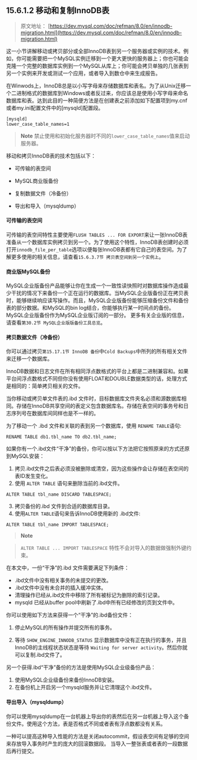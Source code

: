 ## 15.6.1.2 移动和复制InnoDB表

> 原文地址： [https://dev.mysql.com/doc/refman/8.0/en/innodb-migration.html](https://dev.mysql.com/doc/refman/8.0/en/innodb-migration.html)

这一小节讲解移动或拷贝部分或全部InnoDB表到另一个服务器或实例的技术。例如，你可能需要把一个MySQL实例迁移到一个更大更快的服务器上；你也可能会克隆一个完整的数据库实例到一个MySQL从库上；你可能会拷贝单独的几张表到另一个实例来开发或测试一个应用，或者导入到数仓中来生成报告。

在Winwods上，InnoDB总是以小写字母来存储数据库和表名。为了从Unix迁移一个二进制格式的数据库到Windows或者反过来，你应该总是使用小写字母来命名数据库和表。达到此目的一种简便方法是在创建表之前添加如下配置项到my.cnf或者my.ini配置文件中的[mysqld]配置段。

```
[mysqld]
lower_case_table_names=1
```
> **Note**
> 禁止使用和初始化服务器时不同的`lower_case_table_names`值来启动服务器。

移动和拷贝InnoDB表的技术包括以下：

- 可传输的表空间

- MySQL商业版备份

- 复制数据文件（冷备份）

- 导出和导入（mysqldump）

#### 可传输的表空间

可传输的表空间特性主要使用`FLUSH TABLES ... FOR EXPORT`来让一张InnoDB表准备从一个数据库实例拷贝到另一个。为了使用这个特性，InnoDB表创建时必须打开`innodb_file_per_table`选项以便每张InnoDB表都有它自己的表空间。为了解更多使用的相关信息，请查看`15.6.3.7节 拷贝表空间到另一个实例上`。

#### 商业版MySQL备份

MySQL企业版备份产品能够让你在生成一个一致性读快照时对数据库操作造成最少干扰的情况下来备份一个正在运行的数据库。当MySQL企业版备份正在拷贝表时，能够继续响应读写操作。而且，MySQL企业版备份能够压缩备份文件和备份表的部分数据。和MySQL的bin log结合，你能够执行某一时间点的备份。MySQL企业版备份作为MySQL企业版订阅的一部分。
更多有关企业版的信息，请查看`第30.2节 MySQL企业版版备份工具总览`。

#### 拷贝数据文件（冷备份）

你可以通过拷贝`第15.17.1节 InnoDB 备份`中`Cold Backups`中所列的所有相关文件来迁移一个数据库。

InnoDB数据和日志文件在所有相同浮点数格式的平台上都是二进制兼容和。如果平台间浮点数格式不同但你没有使用FLOAT和DOUBLE数据类型的话，处理方式是相同的：简单拷贝相关的文件。

当你移动或拷贝单文件表的.ibd 文件时，目标数据库文件夹名必须和源数据库相同。存储在InnoDB共享空间的表定义包含数据库名。存储在表空间的事务号和日志序列号在数据库间同样也是不一样的。

为了移动一个 .ibd 文件和关联的表到另一个数据库，使用 `RENAME TABLE`语句:
```
RENAME TABLE db1.tbl_name TO db2.tbl_name;
```

如果你有一个.ibd文件“干净”的备份，你可以按以下方法把它按照原来的方式还原到MySQL安装：

1. 拷贝.ibd文件之后表必须没被删除或清空，因为这些操作会让存储在表空间的表ID发生变化。
2. 使用 `ALTER TABLE` 语句来删除当前的.ibd文件。

```
ALTER TABLE tbl_name DISCARD TABLESPACE;
```
3. 拷贝备份的.ibd 文件到合适的数据库目录。
4. 使用`ALTER TABLE`语句来告诉InnoDB使用新的 .ibd文件:

```
ALTER TABLE tbl_name IMPORT TABLESPACE;
```

> **Note**

> `ALTER TABLE ... IMPORT TABLESPACE` 特性不会对导入的数据做强制外键约束。

在本文中，一份“干净”的.ibd 文件需要满足下列条件：

- .ibd文件中没有相关事务的未提交的更改。
- .ibd文件中没有未合并的插入缓冲实体。
- 清理操作已经从.ibd文件中移除了所有被标记为删除的索引记录。
- mysqld 已经从buffer pool中刷新了.ibd中所有已经修改的页到文件中。

你可以使用如下方法来获得一个“干净”的.ibd备份文件：

1. 停止MySQL的所有操作并提交所有的事务。

2. 等待 `SHOW_ENGINE_INNODB_STATUS` 显示数据库中没有正在执行的事务，并且InnoDB的主线程状态状态是等待 `Waiting for server activity`。然后你就可以复制.ibd文件了。

另一个获得.ibd“干净”备份的方法是使用MySQL企业级备份产品：
1. 使用MySQL企业级备份来备份InnoDB安装。
2. 在备份机上开启另一个mysqld服务并让它清理这个.ibd文件。

#### 导出导入（mysqldump）

你可以使用mysqldump在一台机器上导出你的表然后在另一台机器上导入这个备份文件。使用这个方法，表是否格式不同或者表有浮点数都没有关系。

一种可以提高这种导入性能的方法是关闭autocommit，假设表空间有足够的空间来存放导入事务时产生的庞大的回滚数据段。
当导入一整张表或者表的一段数据后再行提交。
